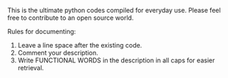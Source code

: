 This is the ultimate python codes compiled for everyday use.
Please feel free to contribute to an open source world.

Rules for documenting:
  1. Leave a line space after the existing code.
  2. Comment your description.
  3. Write FUNCTIONAL WORDS in the description in all caps for easier retrieval.
